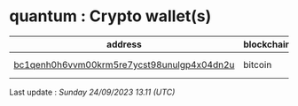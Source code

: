 # quantum : Crypto wallet(s)

| address | blockchain | Balance |
|---|---|---|
| [bc1qenh0h6vvm00krm5re7ycst98unulgp4x04dn2u](https://www.blockchain.com/explorer/addresses/btc/bc1qenh0h6vvm00krm5re7ycst98unulgp4x04dn2u) | bitcoin | $ 395459 |

Last update : _Sunday 24/09/2023 13.11 (UTC)_

